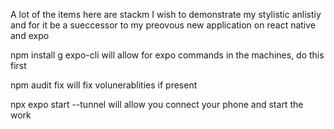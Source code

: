
A lot of the items here are stackm I wish to demonstrate my stylistic anlistiy and for it be a sueccessor to my preovous new application on react native and expo



npm install g expo-cli will allow for expo commands in the machines, do this first

npm audit fix will fix volunerablities if present

npx expo start --tunnel will allow you connect your phone and start the work